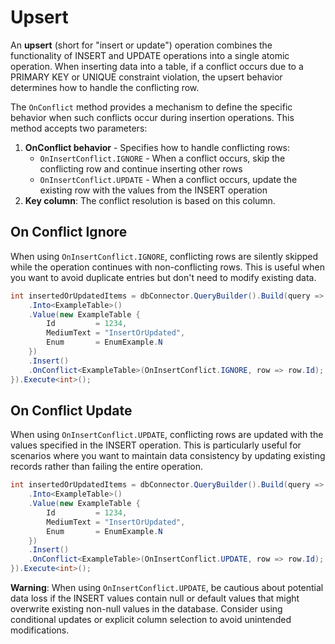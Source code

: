 # Upsert

An **upsert** (short for "insert or update") operation combines the functionality of INSERT and UPDATE operations into a single atomic operation. When inserting data into a table, if a conflict occurs due to a PRIMARY KEY or UNIQUE constraint violation, the upsert behavior determines how to handle the conflicting row.

The `OnConflict` method provides a mechanism to define the specific behavior when such conflicts occur during insertion operations. This method accepts two parameters:

1. **OnConflict behavior** - Specifies how to handle conflicting rows:
   - `OnInsertConflict.IGNORE` - When a conflict occurs, skip the conflicting row and continue inserting other rows
   - `OnInsertConflict.UPDATE` - When a conflict occurs, update the existing row with the values from the INSERT operation
2. **Key column**: The conflict resolution is based on this column.

## On Conflict Ignore

When using `OnInsertConflict.IGNORE`, conflicting rows are silently skipped while the operation continues with non-conflicting rows. This is useful when you want to avoid duplicate entries but don't need to modify existing data.

```csharp
int insertedOrUpdatedItems = dbConnector.QueryBuilder().Build(query => { query
    .Into<ExampleTable>()
    .Value(new ExampleTable {
        Id         = 1234,
        MediumText = "InsertOrUpdated",
        Enum       = EnumExample.N
    })
    .Insert()
    .OnConflict<ExampleTable>(OnInsertConflict.IGNORE, row => row.Id);
}).Execute<int>();
```

## On Conflict Update

When using `OnInsertConflict.UPDATE`, conflicting rows are updated with the values specified in the INSERT operation. This is particularly useful for scenarios where you want to maintain data consistency by updating existing records rather than failing the entire operation.

```csharp
int insertedOrUpdatedItems = dbConnector.QueryBuilder().Build(query => { query
    .Into<ExampleTable>()
    .Value(new ExampleTable {
        Id         = 1234,
        MediumText = "InsertOrUpdated",
        Enum       = EnumExample.N
    })
    .Insert()
    .OnConflict<ExampleTable>(OnInsertConflict.UPDATE, row => row.Id);
}).Execute<int>();
```

**Warning**: When using `OnInsertConflict.UPDATE`, be cautious about potential data loss if the INSERT values contain null or default values that might overwrite existing non-null values in the database. Consider using conditional updates or explicit column selection to avoid unintended modifications.
